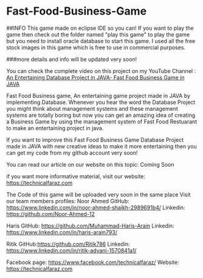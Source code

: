 # Fast-Food-Business-Game
##INFO
This game made on eclipse IDE so you can!
If you want to play the game then check out the folder named "play this game" to play the game but you need to install oracle database to start this game.
I used all the free stock images in this game which is free to use in commercial purposes.

###more details and info will be updated very soon!

You can check the complete video on this project on my YouTube Channel :
<a href="https://youtu.be/YZZELwFPQik">An Entertaining Database Project in JAVA- Fast Food Business Game in JAVA</a>

Fast Food Business game, An entertaining game project made in JAVA by implementing Database. 
Whenever you hear the word the Database Project you might think about management systems and these management systems are totally boring but now you can get an amazing idea of creating a Business Game by using the management system of Fast Food Restuarant to make an entertaining project in java.

If you want to improve this Fast Food Business Game Database Project made in JAVA with new creative ideas to make it more entertaining then you can get my code from my github account very soon! 

You can read our article on our website on this topic: Coming Soon

if you want more informative material, visit our website: https://technicalfaraz.com

The Code of this game will be uploaded very soon in the same place
Visit our team members profiles:
Noor Ahmed
GitHub: https://www.linkedin.com/in/noor-ahmed-shaikh-2989691b4/
Linkedin: https://github.com/Noor-Ahmed-12

Haris
GitHub: https://github.com/Muhammad-Haris-Arain
Linkedin: https://www.linkedin.com/in/haris-arain793/

Ritik
GitHub:https://github.com/Ritik786
Linkedin: https://www.linkedin.com/in/ritik-advani-1570841a1/


Facebook page: https://www.facebook.com/technicalfaraz/
Website: https://technicalfaraz.com
